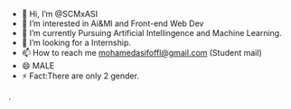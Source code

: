 - 👋 Hi, I’m @SCMxASI
- 👀 I’m interested in Ai&Ml and Front-end Web Dev
- 🌱 I’m currently Pursuing Artificial Intellingence and Machine Learning.
- 💞️ I’m looking for a Internship.
- 📫 How to reach me mohamedasifoffl@gmail.com (Student mail)
- 😄 MALE
- ⚡ Fact:There are only 2 gender. 

<!---
SCMxASI/SCMxASI is a ✨ special ✨ repository because its `README.md` (this file) appears on your GitHub profile.
You can click the Preview link to take a look at your changes.
--->
.